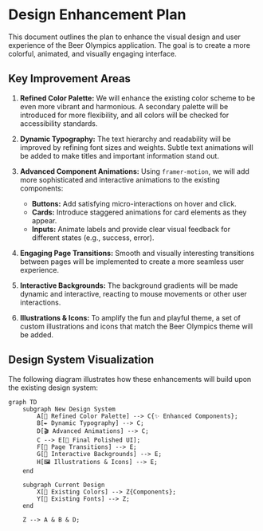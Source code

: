 # Design Enhancement Plan

This document outlines the plan to enhance the visual design and user experience of the Beer Olympics application. The goal is to create a more colorful, animated, and visually engaging interface.

## Key Improvement Areas

1.  **Refined Color Palette:** We will enhance the existing color scheme to be even more vibrant and harmonious. A secondary palette will be introduced for more flexibility, and all colors will be checked for accessibility standards.

2.  **Dynamic Typography:** The text hierarchy and readability will be improved by refining font sizes and weights. Subtle text animations will be added to make titles and important information stand out.

3.  **Advanced Component Animations:** Using `framer-motion`, we will add more sophisticated and interactive animations to the existing components:
    *   **Buttons:** Add satisfying micro-interactions on hover and click.
    *   **Cards:** Introduce staggered animations for card elements as they appear.
    *   **Inputs:** Animate labels and provide clear visual feedback for different states (e.g., success, error).

4.  **Engaging Page Transitions:** Smooth and visually interesting transitions between pages will be implemented to create a more seamless user experience.

5.  **Interactive Backgrounds:** The background gradients will be made dynamic and interactive, reacting to mouse movements or other user interactions.

6.  **Illustrations & Icons:** To amplify the fun and playful theme, a set of custom illustrations and icons that match the Beer Olympics theme will be added.

## Design System Visualization

The following diagram illustrates how these enhancements will build upon the existing design system:

```mermaid
graph TD
    subgraph New Design System
        A[🎨 Refined Color Palette] --> C{✨ Enhanced Components};
        B[✒️ Dynamic Typography] --> C;
        D[🎬 Advanced Animations] --> C;
        C --> E[🚀 Final Polished UI];
        F[📄 Page Transitions] --> E;
        G[🎨 Interactive Backgrounds] --> E;
        H[🖼️ Illustrations & Icons] --> E;
    end

    subgraph Current Design
        X[🌈 Existing Colors] --> Z{Components};
        Y[📝 Existing Fonts] --> Z;
    end

    Z --> A & B & D;